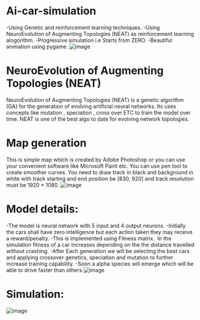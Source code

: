 # Ai-car-simulation
-Using Genetic and reinforcement learning techniques.
-Using NeuroEvolution of Augmenting Topologies (NEAT) as reinforcement learning alogorithm.
-Progressive simulation i.e Starts from ZERO.
-Beautiful animation using pygame.
![image](https://user-images.githubusercontent.com/83497079/198849905-27d5fdb0-09ef-47af-a7b7-483b6b4801d2.png)


# NeuroEvolution of Augmenting Topologies (NEAT)
NeuroEvolution of Augmenting Topologies (NEAT) is a genetic algorithm (GA) for the generation of evolving artificial neural networks. Its uses concepts like mutation , speciation , cross over ETC to train the model over time. NEAT is one of the best algo to date for evolving network topologies.

# Map generation
This is simple map which is created by Adobe Photoshop or you can use your convenient software like Microsoft Paint etc. You can use pen tool to create smoother curves. You need to draw track in black and background in white with track starting and end position be [830, 920] and track resolution must be 1920 * 1080. 
![image](https://user-images.githubusercontent.com/83497079/198850012-53656959-4712-4aa1-86e0-6634c68487b8.png)


# Model details:
-The model is neural network with 5 input and 4 output neurons.
-Initially the cars shall have zero intelligence but each action taken they may receive a reward/penalty.
-This is implemented using Fitness matrix.  In the simulation fitness of a car increases depending on the the distance travelled without crashing.
-After Each generation we will be selecting the best cars and applying crossover genetics, speciation and mutation to further increase training capability.
-Soon a alpha species will emerge which will be able to drive faster than others
![image](https://user-images.githubusercontent.com/83497079/198849953-2632575a-e3e2-4460-8aa3-0cd5178d8847.png)

# Simulation:
![image](https://user-images.githubusercontent.com/83497079/198849971-4cfe9bce-8bbd-4e2b-8006-232c8246722e.png)


